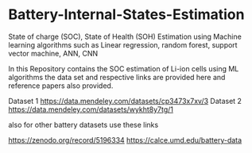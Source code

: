 # Battery-Internal-States-Estimation
State of charge (SOC), State of Health (SOH) Estimation using Machine learning algorithms such as Linear regression, random forest, support vector machine, ANN, CNN

In this Repository contains the SOC estimation of  Li-ion cells using ML algorithms the data set and respective links are provided here and reference papers also provided.

Dataset 1 https://data.mendeley.com/datasets/cp3473x7xv/3
Dataset 2 https://data.mendeley.com/datasets/wykht8y7tg/1

also for other battery datasets use these links

https://zenodo.org/record/5196334
https://calce.umd.edu/battery-data
